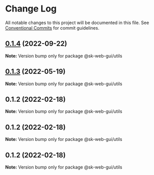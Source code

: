 # Change Log

All notable changes to this project will be documented in this file.
See [Conventional Commits](https://conventionalcommits.org) for commit guidelines.

## [0.1.4](https://github.com/Sundsvallskommun/web-shared-components/compare/@sk-web-gui/utils@0.1.3...@sk-web-gui/utils@0.1.4) (2022-09-22)

**Note:** Version bump only for package @sk-web-gui/utils





## [0.1.3](https://github.com/Sundsvallskommun/web-shared-components/compare/@sk-web-gui/utils@0.1.2...@sk-web-gui/utils@0.1.3) (2022-05-19)

**Note:** Version bump only for package @sk-web-gui/utils

## 0.1.2 (2022-02-18)

**Note:** Version bump only for package @sk-web-gui/utils

## 0.1.2 (2022-02-18)

**Note:** Version bump only for package @sk-web-gui/utils

## 0.1.2 (2022-02-18)

**Note:** Version bump only for package @sk-web-gui/utils
